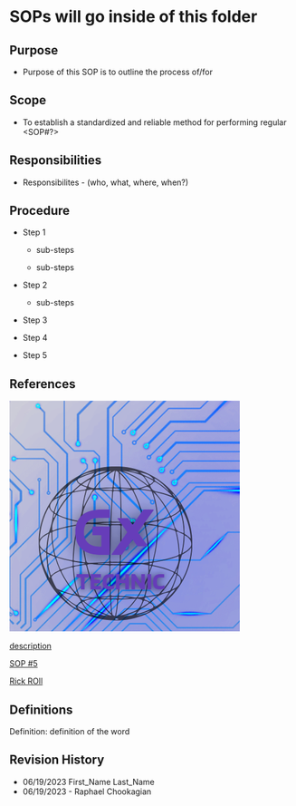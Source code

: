 # SOPs will go inside of this folder

## Purpose

* Purpose of this SOP is to outline the process of/for <SOP>

## Scope

* To establish a standardized and reliable method for performing regular <SOP#?>

## Responsibilities

* Responsibilites - (who, what, where, when?)

## Procedure

* Step 1

  * sub-steps

  * sub-steps

* Step 2

  * sub-steps

* Step 3

* Step 4

* Step 5

## References

![Top Image](../Topology/Logo.png)


[description](../Team_Documents/Scenario.md)

[SOP #5](./SOP_5.md)

[Rick ROll](https://www.youtube.com/watch?v=dQw4w9WgXcQ&ab_channel=RickAstley)

## Definitions

Definition: definition of the word

## Revision History

* 06/19/2023 First_Name Last_Name
* 06/19/2023 - Raphael Chookagian

